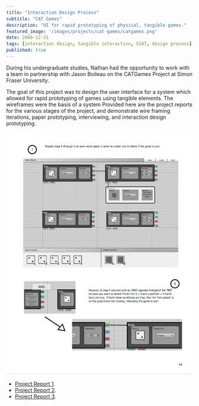 ```yaml
---
title: "Interaction Design Process"
subtitle: "CAT Games" 
description: "UI for rapid prototyping of physical, tangible games."
featured_image: '/images/projects/cat-games/catgames.png'
date: 2008-12-31
tags: [interaction design, tangible interaction, SIAT, design process]
published: true
---
```


During his undergraduate studies, Nathan had the opportunity to work with a team in partnership with Jason Boileau on the CATGames Project at Simon Fraser University. 

The goal of this project was to design the user interface for a system which allowed for rapid prototyping of games using tangible elements.
The wireframes were the basis of a system Provided here are the project reports for the various stages of the project, and demonstrate wire framing iterations, paper prototyping, interviewing, and interaction design prototyping.

![Cat Games](/images/projects/cat-games/catgames-1.png)

*   [Project Report 1](http://typographic.ca/wp-content/uploads/2013/09/Project1Report.pdf).
*   [Project Report 2](http://typographic.ca/wp-content/uploads/2013/09/IAT334_Project2Report.pdf).
*   [Project Report 3](http://typographic.ca/wp-content/uploads/2013/09/Project-3-Documentation.pdf).